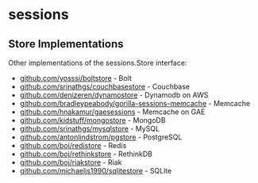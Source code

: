 sessions
========

Store Implementations
---------------------
Other implementations of the sessions.Store interface:

 * [github.com/yosssi/boltstore](https://github.com/yosssi/boltstore) - Bolt
 * [github.com/srinathgs/couchbasestore](https://github.com/srinathgs/couchbasestore) - Couchbase
 * [github.com/denizeren/dynamostore](https://github.com/denizeren/dynamostore) - Dynamodb on AWS
 * [github.com/bradleypeabody/gorilla-sessions-memcache](https://github.com/bradleypeabody/gorilla-sessions-memcache) - Memcache
 * [github.com/hnakamur/gaesessions](https://github.com/hnakamur/gaesessions) - Memcache on GAE
 * [github.com/kidstuff/mongostore](https://github.com/kidstuff/mongostore) - MongoDB
 * [github.com/srinathgs/mysqlstore](https://github.com/srinathgs/mysqlstore) - MySQL
 * [github.com/antonlindstrom/pgstore](https://github.com/antonlindstrom/pgstore) - PostgreSQL
 * [github.com/boj/redistore](https://github.com/boj/redistore) - Redis
 * [github.com/boj/rethinkstore](https://github.com/boj/rethinkstore) - RethinkDB
 * [github.com/boj/riakstore](https://github.com/boj/riakstore) - Riak
 * [github.com/michaeljs1990/sqlitestore](https://github.com/michaeljs1990/sqlitestore) - SQLite
